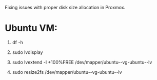Fixing issues with proper disk size allocation in Proxmox.


# Ubuntu VM:
1. df -h
 
2. sudo lvdisplay
 
3. sudo lvextend -l +100%FREE /dev/mapper/ubuntu--vg-ubuntu--lv

4. sudo resize2fs /dev/mapper/ubuntu--vg-ubuntu--lv


